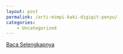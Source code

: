 ```yaml
---
layout: post
permalink: /arti-mimpi-kaki-digigit-penyu/
categories:
    - Uncategorized
---
```


[Baca Selengkapnya](/02)